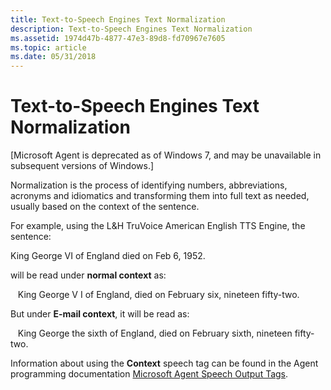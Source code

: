 ```yaml
---
title: Text-to-Speech Engines Text Normalization
description: Text-to-Speech Engines Text Normalization
ms.assetid: 1974d47b-4877-47e3-89d8-fd70967e7605
ms.topic: article
ms.date: 05/31/2018
---
```


# Text-to-Speech Engines Text Normalization

\[Microsoft Agent is deprecated as of Windows 7, and may be unavailable in subsequent versions of Windows.\]

Normalization is the process of identifying numbers, abbreviations, acronyms and idiomatics and transforming them into full text as needed, usually based on the context of the sentence.

For example, using the L&H TruVoice American English TTS Engine, the sentence:

King George VI of England died on Feb 6, 1952.

will be read under **normal context** as:

   King George V I of England, died on February six, nineteen fifty-two.

But under **E-mail context**, it will be read as:

   King George the sixth of England, died on February sixth, nineteen fifty-two.

Information about using the **Context** speech tag can be found in the Agent programming documentation [Microsoft Agent Speech Output Tags](microsoft-agent-speech-output-tags.md).

 

 




